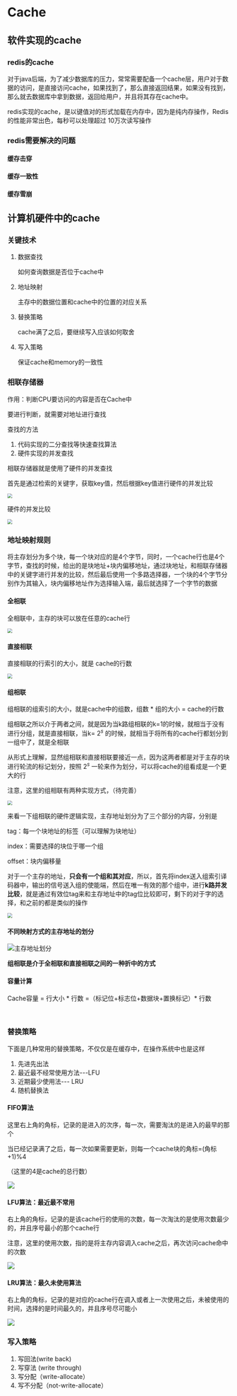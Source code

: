 # Cache



## 软件实现的cache



### redis的cache

对于java后端，为了减少数据库的压力，常常需要配备一个cache层，用户对于数据的访问，是直接访问cache，如果找到了，那么直接返回结果，如果没有找到，那么就去数据库中拿到数据，返回给用户，并且将其存在cache中。

redis实现的cache，是以键值对的形式加载在内存中，因为是纯内存操作，Redis的性能非常出色，每秒可以处理超过 10万次读写操作



### redis需要解决的问题



#### 缓存击穿

#### 缓存一致性

#### 缓存雪崩





## 计算机硬件中的cache





### 关键技术

1. 数据查找

   如何查询数据是否位于cache中

2. 地址映射

   主存中的数据位置和cache中的位置的对应关系

3. 替换策略

   cache满了之后，要继续写入应该如何取舍

4. 写入策略

   保证cache和memory的一致性







### 相联存储器



作用：判断CPU要访问的内容是否在Cache中



要进行判断，就需要对地址进行查找

查找的方法

1. 代码实现的二分查找等快速查找算法
2. 硬件实现的并发查找



相联存储器就是使用了硬件的并发查找



首先是通过检索的关键字，获取key值，然后根据key值进行硬件的并发比较



<img src="assets/相联存储器0.png" style="zoom:67%;" />



硬件的并发比较

<img src="assets/相联存储器.png" style="zoom:67%;" />



### 地址映射规则



将主存划分为多个块，每一个块对应的是4个字节，同时，一个cache行也是4个字节，查找的时候，给出的是块地址+块内偏移地址，通过块地址，和相联存储器中的关键字进行并发的比较，然后最后使用一个多路选择器，一个块的4个字节分别作为其输入，块内偏移地址作为选择输入端，最后就选择了一个字节的数据



#### 全相联



全相联中，主存的块可以放在任意的cache行



<img src="assets/全相联.png" style="zoom: 67%;" />

#### 直接相联



直接相联的行索引的大小，就是 cache的行数



<img src="assets/直接相联.png" style="zoom:67%;" />



#### 组相联



组相联的组索引的大小，就是cache中的组数，组数 * 组的大小 = cache的行数

组相联之所以介于两者之间，就是因为当k路组相联的k=1的时候，就相当于没有进行分组，就是直接相联，当k= $2^{s}$ 的时候，就相当于将所有的cache行都划分到一组中了，就是全相联



从形式上理解，显然组相联和直接相联要接近一点，因为这两者都是对于主存的块进行轮流的标记划分，按照 $2^{s}$ 一轮来作为划分，可以将cache的组看成是一个更大的行





注意，这里的组相联有两种实现方式，（待完善）

<img src="assets/组相联.png" style="zoom:67%;" />



来看一下组相联的硬件逻辑实现，主存地址划分为了三个部分的内容，分别是  

tag：每一个块地址的标签（可以理解为块地址）

index：需要选择的块位于哪一个组

offset：块内偏移量



对于一个主存的地址，**只会有一个组和其对应**，所以，首先将index送入组索引译码器中，输出的信号送入组的使能端，然后在唯一有效的那个组中，进行**k路并发比较**，就是通过有效位tag来和主存地址中的tag位比较即可，剩下的对于字的选择，和之前的都是类似的操作



<img src="assets/组相联硬件逻辑实现.png" style="zoom:67%;" />





#### 不同映射方式的主存地址的划分



![主存地址划分](assets/不同映射方式的主存地址划分.png)





**组相联是介于全相联和直接相联之间的一种折中的方式**







#### 容量计算



Cache容量 = 行大小 * 行数    =（标记位+标志位+数据块+置换标记）*  行数

​         







### 替换策略



下面是几种常用的替换策略，不仅仅是在缓存中，在操作系统中也是这样

1. 先进先出法
2. 最近最不经常使用方法---LFU
3. 近期最少使用法--- LRU
4. 随机替换法





#### FIFO算法

这里右上角的角标，记录的是进入的次序，每一次，需要淘汰的是进入的最早的那个

当已经记录满了之后，每一次如果需要更新，则每一个cache块的角标=(角标+1)%4

（这里的4是cache的总行数）

![](assets/fifo.png)



#### LFU算法：最近最不常用

右上角的角标，记录的是该cache行的使用的次数，每一次淘汰的是使用次数最少的，并且序号最小的那个cache行

注意，这里的使用次数，指的是将主存内容调入cache之后，再次访问cache命中的次数



![](assets/lfu.png)





#### LRU算法：最久未使用算法

右上角的角标，记录的是对应的cache行在调入或者上一次使用之后，未被使用的时间，选择的是时间最久的，并且序号尽可能小

![](assets/lru.png)









### 写入策略



1. 写回法(write back)
2. 写穿法 (write through)
3. 写分配（write-allocate）
4. 写不分配（not-write-allocate）



